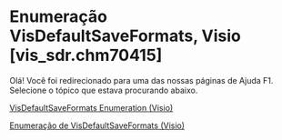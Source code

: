 
# Enumeração VisDefaultSaveFormats, Visio [vis_sdr.chm70415]

Olá! Você foi redirecionado para uma das nossas páginas de Ajuda F1. Selecione o tópico que estava procurando abaixo.

[VisDefaultSaveFormats Enumeration (Visio)](http://msdn.microsoft.com/library/c3df2f98-240d-7a95-7af1-5f5174c131cf.aspx)

[Enumeração de VisDefaultSaveFormats (Visio)](http://msdn.microsoft.com/library/0e2b7c41-c1ec-6c9e-b9a2-76f2fe52abd5%28Office.15%29.aspx)

